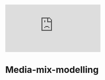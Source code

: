![MMM_Pic.pdf](https://github.com/Amiteshwar-Kukreja/Media-mix-modelling/files/10680085/MMM_Pic.pdf)

# Media-mix-modelling
